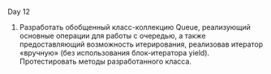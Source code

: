 Day 12
1. Разработать обобщенный класс-коллекцию Queue, реализующий основные операции для работы с очередью, а также предоставляющий возможность итерирования, реализовав итератор «вручную» (без использования блок-итератора yield). Протестировать методы разработанного класса.
